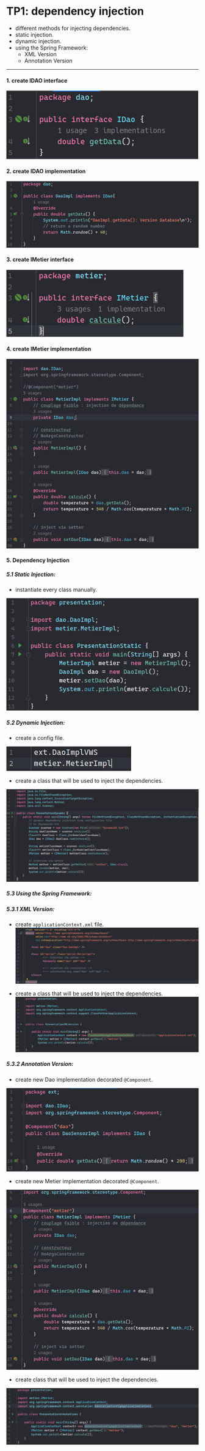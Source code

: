 # TP1: dependency injection

- different methods for injecting dependencies.
- static injection.
- dynamic injection.
- using the Spring Framework:
  - XML Version
  - Annotation Version
---

#### 1. create IDAO interface
<img src="screenshoots/create-IDAO-interface.png" alt="create IDAO interface">

#### 2. create IDAO implementation
<img src="screenshoots/create-IDAO-implementation.png" alt="create IDAO implementation">

#### 3. create IMetier interface
<img src="screenshoots/create-IMetier-interface.png" alt="create IMetier interface">

#### 4. create IMetier implementation
<img src="screenshoots/create-IMetier-Implementation.png" alt="create IMetier implementation">

#### 5. Dependency Injection

##### 5.1 Static Injection:
  - instantiate every class manually.
  <img src="screenshoots/static-di.png">

##### 5.2 Dynamic Injection:
  - create a config file.
  <img src="screenshoots/config-file.png" alt="config file">
  
  - create a class that will be used to inject the dependencies.
  <img src="screenshoots/dynamic-di.png">

##### 5.3 Using the Spring Framework:
  ##### 5.3.1 XML Version:
  - create `applicationContext.xml` file.
    <img src="screenshoots/applicationContext.png">

  - create a class that will be used to inject the dependencies.
    <img src="screenshoots/spring-xml-version.png">

##### 5.3.2 Annotation Version:
  - create new Dao implementation decorated `@Component`.
  <img src="screenshoots/new-dao-impl-with-component.png">

  - create new Metier implementation decorated `@Component`.
  <img src="screenshoots/metier-class-component.png">

  - create class that will be used to inject the dependencies.
  <img src="screenshoots/pres-annotations.png">